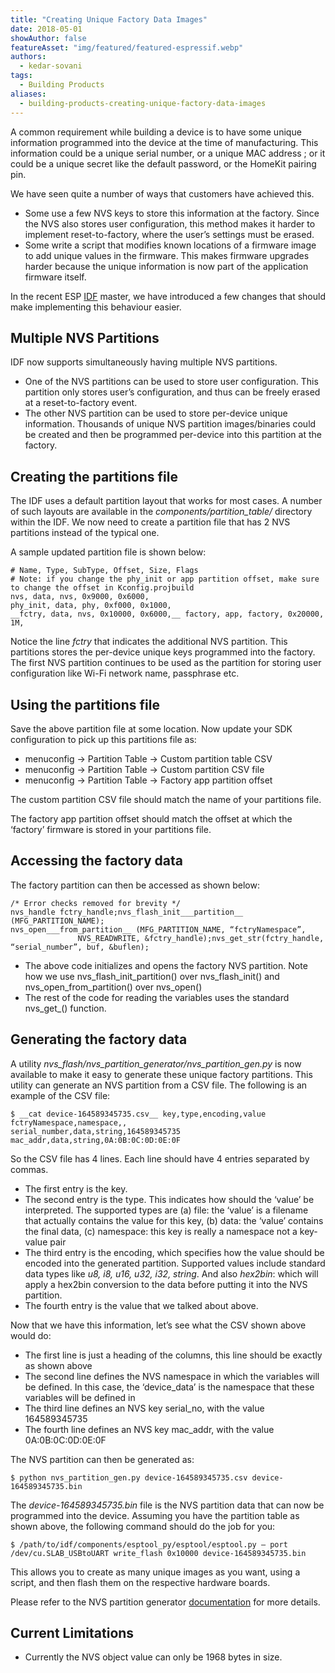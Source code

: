 ```yaml
---
title: "Creating Unique Factory Data Images"
date: 2018-05-01
showAuthor: false
featureAsset: "img/featured/featured-espressif.webp"
authors:
  - kedar-sovani
tags:
  - Building Products
aliases:
  - building-products-creating-unique-factory-data-images
---
```

A common requirement while building a device is to have some unique information programmed into the device at the time of manufacturing. This information could be a unique serial number, or a unique MAC address ; or it could be a unique secret like the default password, or the HomeKit pairing pin.

We have seen quite a number of ways that customers have achieved this.

- Some use a few NVS keys to store this information at the factory. Since the NVS also stores user configuration, this method makes it harder to implement reset-to-factory, where the user’s settings must be erased.
- Some write a script that modifies known locations of a firmware image to add unique values in the firmware. This makes firmware upgrades harder because the unique information is now part of the application firmware itself.

In the recent ESP [IDF](https://github.com/espressif/esp-idf/) master, we have introduced a few changes that should make implementing this behaviour easier.

## Multiple NVS Partitions

IDF now supports simultaneously having multiple NVS partitions.

- One of the NVS partitions can be used to store user configuration. This partition only stores user’s configuration, and thus can be freely erased at a reset-to-factory event.
- The other NVS partition can be used to store per-device unique information. Thousands of unique NVS partition images/binaries could be created and then be programmed per-device into this partition at the factory.

## Creating the partitions file

The IDF uses a default partition layout that works for most cases. A number of such layouts are available in the *components/partition_table/* directory within the IDF. We now need to create a partition file that has 2 NVS partitions instead of the typical one.

A sample updated partition file is shown below:

```
# Name, Type, SubType, Offset, Size, Flags
# Note: if you change the phy_init or app partition offset, make sure to change the offset in Kconfig.projbuild
nvs, data, nvs, 0x9000, 0x6000,
phy_init, data, phy, 0xf000, 0x1000,
__fctry, data, nvs, 0x10000, 0x6000,__ factory, app, factory, 0x20000, 1M,
```

Notice the line *fctry* that indicates the additional NVS partition. This partitions stores the per-device unique keys programmed into the factory. The first NVS partition continues to be used as the partition for storing user configuration like Wi-Fi network name, passphrase etc.

## Using the partitions file

Save the above partition file at some location. Now update your SDK configuration to pick up this partitions file as:

- menuconfig → Partition Table → Custom partition table CSV
- menuconfig → Partition Table → Custom partition CSV file
- menuconfig → Partition Table → Factory app partition offset

The custom partition CSV file should match the name of your partitions file.

The factory app partition offset should match the offset at which the ‘factory’ firmware is stored in your partitions file.

## Accessing the factory data

The factory partition can then be accessed as shown below:

```
/* Error checks removed for brevity */
nvs_handle fctry_handle;nvs_flash_init___partition__ (MFG_PARTITION_NAME);
nvs_open___from_partition__ (MFG_PARTITION_NAME, “fctryNamespace”,  
               NVS_READWRITE, &fctry_handle);nvs_get_str(fctry_handle, “serial_number”, buf, &buflen);
```

- The above code initializes and opens the factory NVS partition. Note how we use nvs_flash_init_partition() over nvs_flash_init() and nvs_open_from_partition() over nvs_open()
- The rest of the code for reading the variables uses the standard nvs_get_<type>() function.

## Generating the factory data

A utility *nvs_flash/nvs_partition_generator/nvs_partition_gen.py* is now available to make it easy to generate these unique factory partitions. This utility can generate an NVS partition from a CSV file. The following is an example of the CSV file:

```
$ __cat device-164589345735.csv__ key,type,encoding,value
fctryNamespace,namespace,,
serial_number,data,string,164589345735
mac_addr,data,string,0A:0B:0C:0D:0E:0F
```

So the CSV file has 4 lines. Each line should have 4 entries separated by commas.

- The first entry is the key.
- The second entry is the type. This indicates how should the ‘value’ be interpreted. The supported types are (a) file: the ‘value’ is a filename that actually contains the value for this key, (b) data: the ‘value’ contains the final data, (c) namespace: this key is really a namespace not a key-value pair
- The third entry is the encoding, which specifies how the value should be encoded into the generated partition. Supported values include standard data types like *u8, i8, u16, u32, i32, string*. And also *hex2bin*: which will apply a hex2bin conversion to the data before putting it into the NVS partition.
- The fourth entry is the value that we talked about above.

Now that we have this information, let’s see what the CSV shown above would do:

- The first line is just a heading of the columns, this line should be exactly as shown above
- The second line defines the NVS namespace in which the variables will be defined. In this case, the ‘device_data’ is the namespace that these variables will be defined in
- The third line defines an NVS key serial_no, with the value 164589345735
- The fourth line defines an NVS key mac_addr, with the value 0A:0B:0C:0D:0E:0F

The NVS partition can then be generated as:

```
$ python nvs_partition_gen.py device-164589345735.csv device-164589345735.bin
```

The *device-164589345735.bin* file is the NVS partition data that can now be programmed into the device. Assuming you have the partition table as shown above, the following command should do the job for you:

```
$ /path/to/idf/components/esptool_py/esptool/esptool.py — port /dev/cu.SLAB_USBtoUART write_flash 0x10000 device-164589345735.bin
```

This allows you to create as many unique images as you want, using a script, and then flash them on the respective hardware boards.

Please refer to the NVS partition generator [documentation](https://github.com/espressif/esp-idf/tree/master/components/nvs_flash/nvs_partition_generator/) for more details.

## Current Limitations

- Currently the NVS object value can only be 1968 bytes in size.
